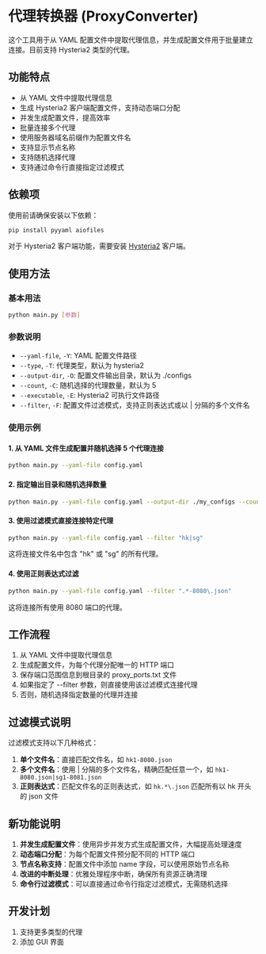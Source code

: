 # 代理转换器 (ProxyConverter)

这个工具用于从 YAML 配置文件中提取代理信息，并生成配置文件用于批量建立连接。目前支持 Hysteria2 类型的代理。

## 功能特点

- 从 YAML 文件中提取代理信息
- 生成 Hysteria2 客户端配置文件，支持动态端口分配
- 并发生成配置文件，提高效率
- 批量连接多个代理
- 使用服务器域名前缀作为配置文件名
- 支持显示节点名称
- 支持随机选择代理
- 支持通过命令行直接指定过滤模式

## 依赖项

使用前请确保安装以下依赖：

```bash
pip install pyyaml aiofiles
```

对于 Hysteria2 客户端功能，需要安装 [Hysteria2](https://hysteria.network/) 客户端。

## 使用方法

### 基本用法

```bash
python main.py [参数]
```

### 参数说明

- `--yaml-file`, `-Y`: YAML 配置文件路径
- `--type`, `-T`: 代理类型，默认为 hysteria2
- `--output-dir`, `-O`: 配置文件输出目录，默认为 ./configs
- `--count`, `-C`: 随机选择的代理数量，默认为 5
- `--executable`, `-E`: Hysteria2 可执行文件路径
- `--filter`, `-F`: 配置文件过滤模式，支持正则表达式或以 | 分隔的多个文件名

### 使用示例

#### 1. 从 YAML 文件生成配置并随机选择 5 个代理连接

```bash
python main.py --yaml-file config.yaml
```

#### 2. 指定输出目录和随机选择数量

```bash
python main.py --yaml-file config.yaml --output-dir ./my_configs --count 10
```

#### 3. 使用过滤模式直接连接特定代理

```bash
python main.py --yaml-file config.yaml --filter "hk|sg"
```

这将连接文件名中包含 "hk" 或 "sg" 的所有代理。

#### 4. 使用正则表达式过滤

```bash
python main.py --yaml-file config.yaml --filter ".*-8080\.json"
```

这将连接所有使用 8080 端口的代理。

## 工作流程

1. 从 YAML 文件中提取代理信息
2. 生成配置文件，为每个代理分配唯一的 HTTP 端口
3. 保存端口范围信息到根目录的 proxy_ports.txt 文件
4. 如果指定了 --filter 参数，则直接使用该过滤模式连接代理
5. 否则，随机选择指定数量的代理并连接

## 过滤模式说明

过滤模式支持以下几种格式：

1. **单个文件名**：直接匹配文件名，如 `hk1-8080.json`
2. **多个文件名**：使用 | 分隔的多个文件名，精确匹配任意一个，如 `hk1-8080.json|sg1-8081.json`
3. **正则表达式**：匹配文件名的正则表达式，如 `hk.*\.json` 匹配所有以 hk 开头的 json 文件

## 新功能说明

1. **并发生成配置文件**：使用异步并发方式生成配置文件，大幅提高处理速度
2. **动态端口分配**：为每个配置文件预分配不同的 HTTP 端口
3. **节点名称支持**：配置文件中添加 name 字段，可以使用原始节点名称
4. **改进的中断处理**：优雅处理程序中断，确保所有资源正确清理
5. **命令行过滤模式**：可以直接通过命令行指定过滤模式，无需随机选择

## 开发计划

1. 支持更多类型的代理
2. 添加 GUI 界面
